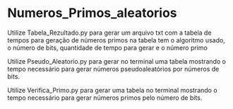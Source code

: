 # Numeros_Primos_aleatorios

Utilize Tabela_Rezultado.py para gerar um arquivo txt com a tabela de tempos para geração de números primos
na tabela tem o algoritmo usado, o número de bits, quantidade de tempo para gerar e o número primo

Utilize Pseudo_Aleatorio.py para gerar no terminal uma tabela mostrando o tempo necessário para gerar
números pseudoaleatórios por números de bits.

Utilize Verifica_Primo.py para gerar uma tabela no terminal mostrando o tempo necessário para gerar
números primos pelo número de bits.
